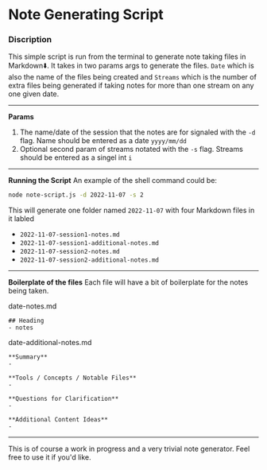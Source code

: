 # Note Generating Script

### Discription
This simple script is run from the terminal to generate note taking files in Markdown⬇️. It takes in two params args to generate the files. `Date` which is also the name of the files being created and `Streams` which is the number of extra files being generated if taking notes for more than one stream on any one given date.  

---
**Params**
1) The name/date of the session that the notes are for signaled with the `-d` flag. Name should be entered as a date `yyyy/mm/dd`
2) Optional second param of streams notated with the `-s` flag. Streams should be entered as a singel int `i`
---
**Running the Script**
An example of the shell command could be:
```sh
node note-script.js -d 2022-11-07 -s 2
```
This will generate one folder named `2022-11-07` with four Markdown files in it labled 
- `2022-11-07-session1-notes.md`
- `2022-11-07-session1-additional-notes.md`
- `2022-11-07-session2-notes.md`
- `2022-11-07-session2-additional-notes.md`
---
**Boilerplate of the files**
Each file will have a bit of boilerplate for the notes being taken.

date-notes.md
```
## Heading
- notes
```

date-additional-notes.md
```
**Summary**
-

**Tools / Concepts / Notable Files**
-

**Questions for Clarification**
- 

**Additional Content Ideas**
-
```
---
This is of course a work in progress and a very trivial note generator. Feel free to use it if you'd like.

